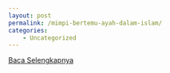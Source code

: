 ```yaml
---
layout: post
permalink: /mimpi-bertemu-ayah-dalam-islam/
categories:
    - Uncategorized
---
```


[Baca Selengkapnya](/05)